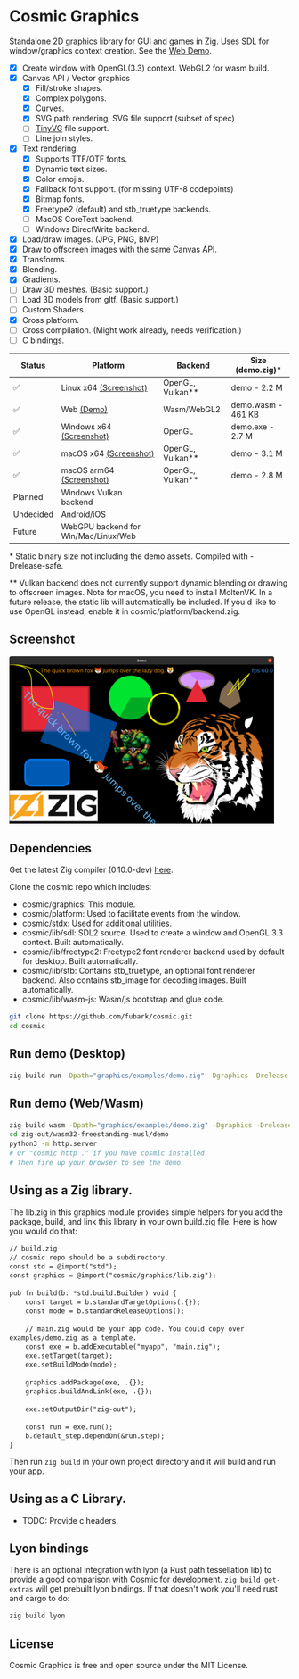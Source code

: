 # Cosmic Graphics

Standalone 2D graphics library for GUI and games in Zig. Uses SDL for window/graphics context creation. See the [Web Demo](https://fubark.github.io/cosmic-site/demo).

- [x] Create window with OpenGL(3.3) context. WebGL2 for wasm build.
- [x] Canvas API / Vector graphics
  - [x] Fill/stroke shapes.
  - [x] Complex polygons.
  - [x] Curves.
  - [x] SVG path rendering, SVG file support (subset of spec)
  - [ ] [TinyVG](https://github.com/TinyVG) file support.
  - [ ] Line join styles.
- [x] Text rendering.
  - [x] Supports TTF/OTF fonts.
  - [x] Dynamic text sizes.
  - [x] Color emojis.
  - [x] Fallback font support. (for missing UTF-8 codepoints)
  - [x] Bitmap fonts.
  - [x] Freetype2 (default) and stb_truetype backends. 
  - [ ] MacOS CoreText backend.
  - [ ] Windows DirectWrite backend.
- [x] Load/draw images. (JPG, PNG, BMP)
- [x] Draw to offscreen images with the same Canvas API.
- [x] Transforms.
- [x] Blending.
- [x] Gradients.
- [ ] Draw 3D meshes. (Basic support.)
- [ ] Load 3D models from gltf. (Basic support.)
- [ ] Custom Shaders.
- [x] Cross platform.
- [ ] Cross compilation. (Might work already, needs verification.)
- [ ] C bindings.

| Status | Platform | Backend | Size (demo.zig)* |
| --- | --- | --- | --- |
| ✅ | Linux x64 [(Screenshot)](https://raw.githubusercontent.com/fubark/cosmic-site/master/graphics-demo-linux.png) | OpenGL, Vulkan** | demo - 2.2 M |
| ✅ | Web [(Demo)](https://fubark.github.io/cosmic-site/demo) | Wasm/WebGL2 | demo.wasm - 461 KB |
| ✅ | Windows x64 [(Screenshot)](https://raw.githubusercontent.com/fubark/cosmic-site/master/graphics-demo-win11.png) | OpenGL | demo.exe - 2.7 M |
| ✅ | macOS x64 [(Screenshot)](https://raw.githubusercontent.com/fubark/cosmic-site/master/graphics-demo-macos.png) | OpenGL, Vulkan** | demo - 3.1 M |
| ✅ | macOS arm64 [(Screenshot)](https://raw.githubusercontent.com/fubark/cosmic-site/master/graphics-demo-macos.png) | OpenGL, Vulkan** | demo - 2.8 M |
| Planned | Windows Vulkan backend |
| Undecided | Android/iOS |
| Future | WebGPU backend for Win/Mac/Linux/Web |

\* Static binary size not including the demo assets. Compiled with -Drelease-safe.

\** Vulkan backend does not currently support dynamic blending or drawing to offscreen images. Note for macOS, you need to install MoltenVK. In a future release, the static lib will automatically be included. If you'd like to use OpenGL instead, enable it in cosmic/platform/backend.zig.

## Screenshot
<a href="https://raw.githubusercontent.com/fubark/cosmic-site/master/graphics-demo-linux.png"><img src="https://raw.githubusercontent.com/fubark/cosmic-site/master/graphics-demo-linux.png" alt="Linux Demo" height="300"></a>

## Dependencies
Get the latest Zig compiler (0.10.0-dev) [here](https://ziglang.org/download/).

Clone the cosmic repo which includes:
- cosmic/graphics: This module.
- cosmic/platform: Used to facilitate events from the window.
- cosmic/stdx: Used for additional utilities.
- cosmic/lib/sdl: SDL2 source. Used to create a window and OpenGL 3.3 context. Built automatically.
- cosmic/lib/freetype2: Freetype2 font renderer backend used by default for desktop. Built automatically.
- cosmic/lib/stb: Contains stb_truetype, an optional font renderer backend. Also contains stb_image for decoding images. Built automatically.
- cosmic/lib/wasm-js: Wasm/js bootstrap and glue code.
```sh
git clone https://github.com/fubark/cosmic.git
cd cosmic
```

## Run demo (Desktop)
```sh
zig build run -Dpath="graphics/examples/demo.zig" -Dgraphics -Drelease-safe
```

## Run demo (Web/Wasm)

```sh
zig build wasm -Dpath="graphics/examples/demo.zig" -Dgraphics -Drelease-safe
cd zig-out/wasm32-freestanding-musl/demo
python3 -m http.server
# Or "cosmic http ." if you have cosmic installed.
# Then fire up your browser to see the demo.
```

## Using as a Zig library.
The lib.zig in this graphics module provides simple helpers for you add the package, build, and link this library in your own build.zig file. Here is how you would do that:
```zig
// build.zig
// cosmic repo should be a subdirectory.
const std = @import("std");
const graphics = @import("cosmic/graphics/lib.zig");

pub fn build(b: *std.build.Builder) void {
    const target = b.standardTargetOptions(.{});
    const mode = b.standardReleaseOptions();

    // main.zig would be your app code. You could copy over examples/demo.zig as a template.
    const exe = b.addExecutable("myapp", "main.zig");
    exe.setTarget(target);
    exe.setBuildMode(mode);

    graphics.addPackage(exe, .{});
    graphics.buildAndLink(exe, .{});

    exe.setOutputDir("zig-out");

    const run = exe.run();
    b.default_step.dependOn(&run.step);
}
```
Then run `zig build` in your own project directory and it will build and run your app.

## Using as a C Library.
* TODO: Provide c headers.

## Lyon bindings
There is an optional integration with lyon (a Rust path tessellation lib) to provide a good comparison with Cosmic for development. `zig build get-extras` will get prebuilt lyon bindings. If that doesn't work you'll need rust and cargo to do:
```sh
zig build lyon
```

## License
Cosmic Graphics is free and open source under the MIT License.